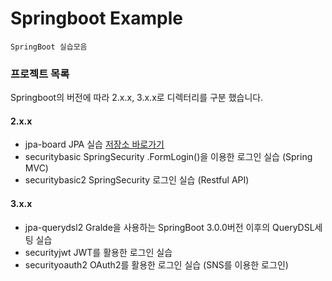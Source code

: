 # Springboot Example  
```
SpringBoot 실습모음
```

<h3>프로젝트 목록</h3>
<p>Springboot의 버전에 따라 2.x.x, 3.x.x로 디렉터리를 구분 했습니다.</p>

<h4>2.x.x</h4>  

- jpa-board JPA 실습 [저장소 바로가기](https://github.com/Gruzam0615/springboot_example/tree/main/2.x.x/jpa-board)
- securitybasic SpringSecurity .FormLogin()을 이용한 로그인 실습 (Spring MVC)
- securitybasic2 SpringSecurity 로그인 실습 (Restful API)  

<h4>3.x.x</h4>

- jpa-querydsl2 Gralde을 사용하는 SpringBoot 3.0.0버전 이후의 QueryDSL세팅 실습  
- securityjwt JWT를 활용한 로그인 실습  
- securityoauth2 OAuth2를 활용한 로그인 실습 (SNS를 이용한 로그인)
